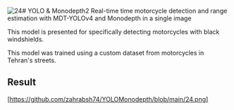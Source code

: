 ![24](https://github.com/zahrabsh74/YOLOMonodepth/assets/52561099/9289fbce-1607-4b2c-bddc-cf100e7cd62d)# YOLO & Monodepth2
Real-time time motorcycle detection and range estimation with MDT-YOLOv4 and Monodepth in a single image 

This model is presented for specifically detecting motorcycles with black windshields.

This model was trained using a custom dataset from motorcycles in Tehran's streets.

## Result
[https://github.com/zahrabsh74/YOLOMonodepth/blob/main/24.png]


